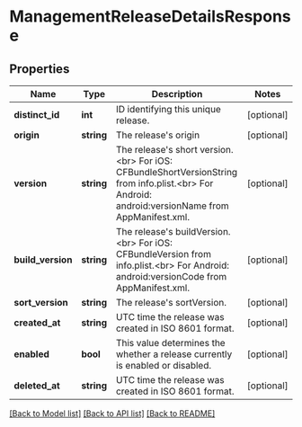 # ManagementReleaseDetailsResponse

## Properties
Name | Type | Description | Notes
------------ | ------------- | ------------- | -------------
**distinct_id** | **int** | ID identifying this unique release. | [optional] 
**origin** | **string** | The release&#39;s origin | [optional] 
**version** | **string** | The release&#39;s short version.&lt;br&gt; For iOS: CFBundleShortVersionString from info.plist.&lt;br&gt; For Android: android:versionName from AppManifest.xml. | [optional] 
**build_version** | **string** | The release&#39;s buildVersion.&lt;br&gt; For iOS: CFBundleVersion from info.plist.&lt;br&gt; For Android: android:versionCode from AppManifest.xml. | [optional] 
**sort_version** | **string** | The release&#39;s sortVersion. | [optional] 
**created_at** | **string** | UTC time the release was created in ISO 8601 format. | [optional] 
**enabled** | **bool** | This value determines the whether a release currently is enabled or disabled. | [optional] 
**deleted_at** | **string** | UTC time the release was created in ISO 8601 format. | [optional] 

[[Back to Model list]](../README.md#documentation-for-models) [[Back to API list]](../README.md#documentation-for-api-endpoints) [[Back to README]](../README.md)


